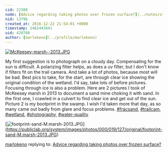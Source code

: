 ```yaml
---
cid: 22388
node: [Advice regarding taking photos over frozen surface?](../notes/stevie/12-19-2016/advice-regarding-taking-photos-over-frozen-surface)
nid: 13796
created_at: 2016-12-22 21:54:01 +0000
timestamp: 1482443641
uid: 420760
author: [marlokeno](../profile/marlokeno)
---
```


[![McKeesey-marsh--2013.JPG](https://publiclab.org/system/images/photos/000/019/126/large/McKeesey-marsh--2013.JPG)](https://publiclab.org/system/images/photos/000/019/126/original/McKeesey-marsh--2013.JPG)

My first suggestion is to photograph on a cloudy day. Compensating for the sun is difficult. A polarizing filter helps, as does a uv filter, but I don't know if filters fit on the trail camera. And take a lot of photos, because most will be bad.
Best pics to take, for the start, are through clear ice showing the original condition of the wetland. I'd say, take lots of before pictures. Focusing through ice is also a problem.
Here are 2 pictures I took of McKeesey marsh in 2013 to document a sand mine choking it with sand. In the first one, I crawled in a culvert to find clear ice and get out of the sun.
Picture 2 is my bootprint in the swamp. I wish I'd taken more that day, as so many came out badly from glare and focus problems.
[#fracsand](/tag/fracsand), [#trailcam](/tag/trailcam), [#wetland](/tag/wetland), [#photography](/tag/photography), [#water-quality](/tag/water-quality)


[![footprint-sand-M.marsh-2013.JPG](https://publiclab.org/system/images/photos/000/019/127/large/footprint-sand-M.marsh-2013.JPG)]
(https://publiclab.org/system/images/photos/000/019/127/original/footprint-sand-M.marsh-2013.JPG)



[marlokeno](../profile/marlokeno) replying to: [Advice regarding taking photos over frozen surface?](../notes/stevie/12-19-2016/advice-regarding-taking-photos-over-frozen-surface)

